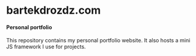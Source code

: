 bartekdrozdz.com
================

#### Personal portfolio ####

This repository contains my personal portfolio website. 
It also hosts a mini JS framework I use for projects.
